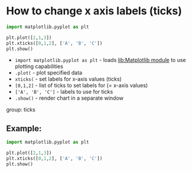 # How to change x axis labels (ticks)

```python
import matplotlib.pyplot as plt

plt.plot([2,1,3])
plt.xticks([0,1,2], ['A', 'B', 'C'])
plt.show()
```

- `import matplotlib.pyplot as plt` - loads [lib:Matplotlib module](python-matplotlib/how-to-install-matplotlib-python-lib-in-ubuntu-ubuntuversion) to use plotting capabilities
- `.plot(` - plot specified data
- `xticks(` - set labels for x-axis values (ticks)
- `[0,1,2]` - list of ticks to set labels for (= x-axis values)
- `['A', 'B', 'C']` - labels to use for ticks
- `.show()` - render chart in a separate window

group: ticks

## Example: 
```python
import matplotlib.pyplot as plt

plt.plot([2,1,3])
plt.xticks([0,1,2], ['A', 'B', 'C'])
plt.show()
```

